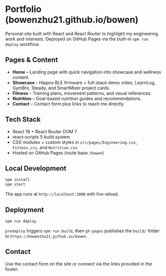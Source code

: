 # Portfolio (bowenzhu21.github.io/bowen)

Personal site built with React and React Router to highlight my engineering work and interests. Deployed on GitHub Pages via the built-in `npm run deploy` workflow.

## Pages & Content
- **Home** – Landing page with quick navigation into showcase and wellness content.
- **Showcase** – Hippos BLE firmware + full-stack demo video, LearnLog, GymBro, Steady, and SmartMixer project cards.
- **Fitness** – Training plans, movement patterns, and visual references.
- **Nutrition** – Goal-based nutrition guides and recommendations.
- **Contact** – Contact form plus links to reach me directly.

## Tech Stack
- React 19 + React Router DOM 7
- react-scripts 5 build system
- CSS modules + custom styles in `src/pages/Engineering.css`, `Fitness.css`, and `Nutrition.css`
- Hosted on GitHub Pages (route base `/bowen`)

## Local Development
```bash
npm install
npm start
```
The app runs at `http://localhost:3000` with live reload.

## Deployment
```bash
npm run deploy
```
`predeploy` triggers `npm run build`, then `gh-pages` publishes the `build/` folder to `https://bowenzhu21.github.io/bowen`.

## Contact
Use the contact form on the site or connect via the links provided in the footer.
